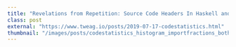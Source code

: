 ```yaml
---
title: "Revelations from Repetition: Source Code Headers In Haskell and Python"
class: post
external: "https://www.tweag.io/posts/2019-07-17-codestatistics.html"
thumbnail: "/images/posts/codestatistics_histogram_importfractions_both.png"
---
```

